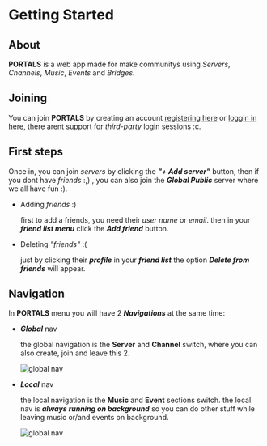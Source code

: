 # Getting Started
## About
**PORTALS** is a web app made for make communitys using *Servers*, *Channels*, *Music*, *Events* and *Bridges*.

## Joining
You can join **PORTALS** by creating an account [registering here](/register) or [loggin in here](/login),
there arent support for *third-party* login sessions :c.

## First steps
Once in, you can join *servers* by clicking the ***"+ Add server"*** button, then if you dont have *friends* :,) , you can also join the ***Global Public*** server
where we all have fun :).

- Adding *friends* :)

    first to add a friends, you need their *user name* or *email*. then in your ***friend list menu*** click the ***Add friend*** button.
- Deleting *"friends"* :(

    just by clicking their ***profile*** in your ***friend list*** the option ***Delete from friends*** will appear.

## Navigation
In **PORTALS** menu you will have 2 ***Navigations*** at the same time:

- ***Global*** nav

    the global navigation is the **Server** and **Channel** switch, where you can also create, join and leave this 2.

    ![global nav](/screens/globalnav.png)
    
- ***Local*** nav

    the local navigation is the **Music** and **Event** sections switch. the local nav is ***always running on background*** so you can do other stuff while leaving music or/and events on background.

    ![global nav](/screens/localnav.png)